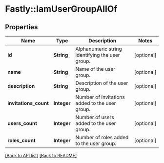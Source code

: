 # Fastly::IamUserGroupAllOf

## Properties

| Name | Type | Description | Notes |
| ---- | ---- | ----------- | ----- |
| **id** | **String** | Alphanumeric string identifying the user group. | [optional] |
| **name** | **String** | Name of the user group. | [optional] |
| **description** | **String** | Description of the user group. | [optional] |
| **invitations_count** | **Integer** | Number of invitations added to the user group. | [optional] |
| **users_count** | **Integer** | Number of users added to the user group. | [optional] |
| **roles_count** | **Integer** | Number of roles added to the user group. | [optional] |

[[Back to API list]](../../README.md#endpoints) [[Back to README]](../../README.md)

